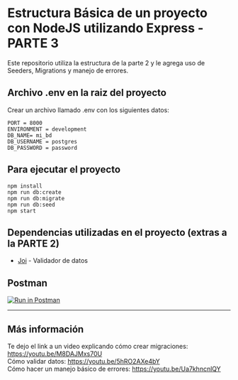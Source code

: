 # Estructura Básica de un proyecto con NodeJS utilizando Express - PARTE 3

Este repositorio utiliza la estructura de la parte 2 y le agrega uso de Seeders, Migrations y manejo de errores.

## Archivo .env en la raiz del proyecto
Crear un archivo llamado .env con los siguientes datos:

    PORT = 8000
    ENVIRONMENT = development
    DB_NAME= mi_bd
    DB_USERNAME = postgres
    DB_PASSWORD = password
    

## Para ejecutar el proyecto
    
    npm install
    npm run db:create
    npm run db:migrate
    npm run db:seed
    npm start

## Dependencias utilizadas en el proyecto (extras a la PARTE 2)
- [Joi](https://joi.dev/api/?v=17.6.0) - Validador de datos

## Postman
[![Run in Postman](https://run.pstmn.io/button.svg)](https://app.getpostman.com/run-collection/21047550-ed7229c1-0a35-47fb-9e1a-87ece9614cf1?action=collection%2Ffork&collection-url=entityId%3D21047550-ed7229c1-0a35-47fb-9e1a-87ece9614cf1%26entityType%3Dcollection%26workspaceId%3D1f4f77c5-eb75-4ee8-99d0-fbd51cc092df#?env%5BLOCALHOST%20BASE%5D=W3sia2V5IjoiVVJMIiwidmFsdWUiOiJodHRwOi8vbG9jYWxob3N0OjgwMDAiLCJlbmFibGVkIjp0cnVlfV0=)

---

## Más información
Te dejo el link a un video explicando cómo crear migraciones: https://youtu.be/M8DAJMxs70U
<br>
Cómo validar datos: https://youtu.be/5hRO2AXe4bY
<br>
Cómo hacer un manejo básico de errores: https://youtu.be/Ua7khncnlQY


